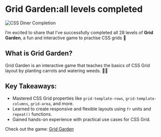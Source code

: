 # Grid Garden:all levels completed 

![CSS Diner Completion](./css-diner-completion.png)

I’m excited to share that I’ve successfully completed all 28 levels of **Grid Garden**, a fun and interactive game to practise CSS grids  🎉

## What is Grid Garden? 
Grid Garden is an interactive game that teaches the basics of CSS Grid layout by planting carrots and watering weeds. 🥕🌱

## Key Takeaways:
- Mastered CSS Grid properties like `grid-template-rows`, `grid-template-columns`, `grid-area`, and more.
- Learned to create responsive and flexible layouts using `fr` units and `repeat()` functions.
- Gained hands-on experience with practical use cases for CSS Grid.


Check out the game: [Grid Garden](https://cssgridgarden.com/)

